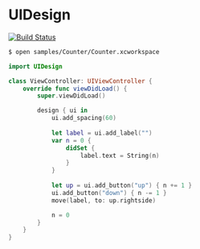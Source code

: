 UIDesign
========

  [![Build Status](https://api.travis-ci.org/wookay/UIDesign.svg?branch=master)](https://travis-ci.org/wookay/UIDesign)



```sh
$ open samples/Counter/Counter.xcworkspace
```

```swift
import UIDesign

class ViewController: UIViewController {
    override func viewDidLoad() {
        super.viewDidLoad()

        design { ui in
            ui.add_spacing(60)
            
            let label = ui.add_label("")
            var n = 0 {
                didSet {
                    label.text = String(n)
                }
            }
            
            let up = ui.add_button("up") { n += 1 }
            ui.add_button("down") { n -= 1 }
            move(label, to: up.rightside)

            n = 0
        }
    }
}
```
